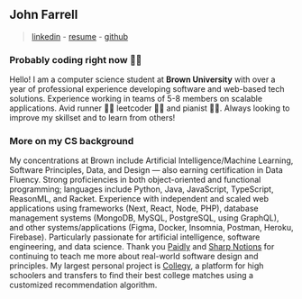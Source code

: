 ## John Farrell

> [linkedin](https://linkedin.com/in/johnsfarrell) - [resume](https://jsfarrell.com/resume.pdf) - [github](https://github.com/johnsfarrell)

### Probably coding right now 🧑‍🚀

Hello! I am a computer science student at **Brown University** with over a year of professional experience developing software and web-based tech solutions. Experience working in teams of 5-8 members on scalable applications. Avid runner 🏃‍♂️ leetcoder 👨‍💻 and pianist 🤵‍♂️. Always looking to improve my skillset and to learn from others!

### More on my CS background

My concentrations at Brown include Artificial Intelligence/Machine Learning, Software Principles, Data, and Design — also earning certification in Data Fluency. Strong proficiencies in both object-oriented and functional programming; languages include Python, Java, JavaScript, TypeScript, ReasonML, and Racket. Experience with independent and scaled web applications using frameworks (Next, React, Node, PHP), database management systems (MongoDB, MySQL, PostgreSQL, using GraphQL), and other systems/applications (Figma, Docker, Insomnia, Postman, Heroku, Firebase). Particularly passionate for artificial intelligence, software engineering, and data science. Thank you [Paidly](https://meetpaidly.com) and [Sharp Notions](https://sharpnotions.com) for continuing to teach me more about real-world software design and principles. My largest personal project is [Collegy](https://collegy.org), a platform for high schoolers and transfers to find their best college matches using a customized recommendation algorithm.
